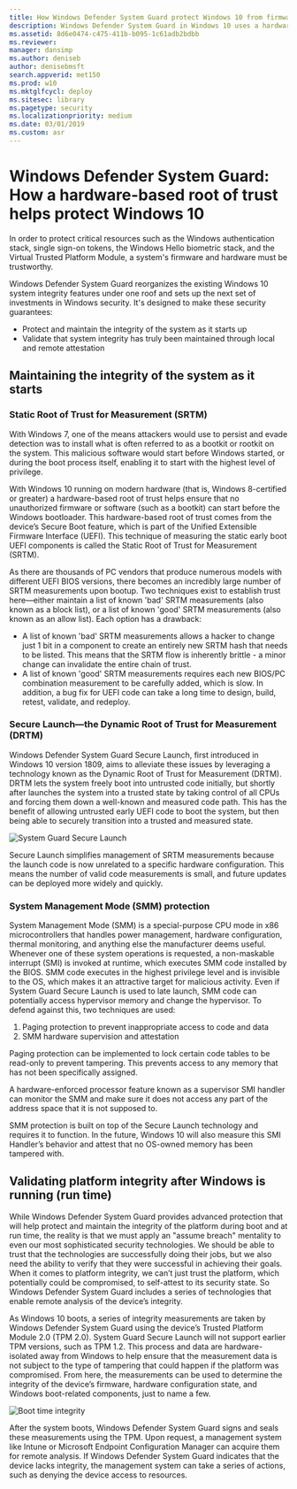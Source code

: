 ```yaml
---
title: How Windows Defender System Guard protect Windows 10 from firmware exploits
description: Windows Defender System Guard in Windows 10 uses a hardware-based root of trust to securely protect systems against firmware exploits.
ms.assetid: 8d6e0474-c475-411b-b095-1c61adb2bdbb
ms.reviewer:
manager: dansimp
ms.author: deniseb
author: denisebmsft
search.appverid: met150
ms.prod: w10
ms.mktglfcycl: deploy
ms.sitesec: library
ms.pagetype: security
ms.localizationpriority: medium
ms.date: 03/01/2019
ms.custom: asr
---
```



# Windows Defender System Guard: How a hardware-based root of trust helps protect Windows 10

In order to protect critical resources such as the Windows authentication stack, single sign-on tokens, the Windows Hello biometric stack, and the Virtual Trusted Platform Module, a system's firmware and hardware must be trustworthy.

Windows Defender System Guard reorganizes the existing Windows 10 system integrity features under one roof and sets up the next set of investments in Windows security. It's designed to make these security guarantees:

- Protect and maintain the integrity of the system as it starts up
- Validate that system integrity has truly been maintained through local and remote attestation

## Maintaining the integrity of the system as it starts

### Static Root of Trust for Measurement (SRTM)

With Windows 7, one of the means attackers would use to persist and evade detection was to install what is often referred to as a bootkit or rootkit on the system.
This malicious software would start before Windows started, or during the boot process itself, enabling it to start with the highest level of privilege.

With Windows 10 running on modern hardware (that is, Windows 8-certified or greater) a hardware-based root of trust helps ensure that no unauthorized firmware or software (such as a bootkit) can start before the Windows bootloader.
This hardware-based root of trust comes from the device’s Secure Boot feature, which is part of the Unified Extensible Firmware Interface (UEFI).
This technique of measuring the static early boot UEFI components is called the Static Root of Trust for Measurement (SRTM).

As there are thousands of PC vendors that produce numerous models with different UEFI BIOS versions, there becomes an incredibly large number of SRTM measurements upon bootup.
Two techniques exist to establish trust here—either maintain a list of known 'bad' SRTM measurements (also known as a block list), or a list of known 'good' SRTM measurements (also known as an allow list).
Each option has a drawback:

- A list of known 'bad' SRTM measurements allows a hacker to change just 1 bit in a component to create an entirely new SRTM hash that needs to be listed. This means that the SRTM flow is inherently brittle - a minor change can invalidate the entire chain of trust.
- A list of known 'good' SRTM measurements requires each new BIOS/PC combination measurement to be carefully added, which is slow.
In addition, a bug fix for UEFI code can take a long time to design, build, retest, validate, and redeploy.

### Secure Launch—the Dynamic Root of Trust for Measurement (DRTM)

Windows Defender System Guard Secure Launch, first introduced in Windows 10 version 1809, aims to alleviate these issues by leveraging a technology known as the Dynamic Root of Trust for Measurement (DRTM).
DRTM lets the system freely boot into untrusted code initially, but shortly after launches the system into a trusted state by taking control of all CPUs and forcing them down a well-known and measured code path.
This has the benefit of allowing untrusted early UEFI code to boot the system, but then being able to securely transition into a trusted and measured state.


![System Guard Secure Launch](images/system-guard-secure-launch.png)

Secure Launch simplifies management of SRTM measurements because the launch code is now unrelated to a specific hardware configuration. This means the number of valid code measurements is small, and future updates can be deployed more widely and quickly.

### System Management Mode (SMM) protection

System Management Mode (SMM) is a special-purpose CPU mode in x86 microcontrollers that handles power management, hardware configuration, thermal monitoring, and anything else the manufacturer deems useful.
Whenever one of these system operations is requested, a non-maskable interrupt (SMI) is invoked at runtime, which executes SMM code installed by the BIOS.
SMM code executes in the highest privilege level and is invisible to the OS, which makes it an attractive target for malicious activity. Even if System Guard Secure Launch is used to late launch, SMM code can potentially access hypervisor memory and change the hypervisor.
To defend against this, two techniques are used:

1. Paging protection to prevent inappropriate access to code and data
2. SMM hardware supervision and attestation

Paging protection can be implemented to lock certain code tables to be read-only to prevent tampering.
This prevents access to any memory that has not been specifically assigned.

A hardware-enforced processor feature known as a supervisor SMI handler can monitor the SMM and make sure it does not access any part of the address space that it is not supposed to.

SMM protection is built on top of the Secure Launch technology and requires it to function.
In the future, Windows 10 will also measure this SMI Handler’s behavior and attest that no OS-owned memory has been tampered with.

## Validating platform integrity after Windows is running (run time)

While Windows Defender System Guard provides advanced protection that will help protect and maintain the integrity of the platform during boot and at run time, the reality is that we must apply an "assume breach" mentality to even our most sophisticated security technologies. We should be able to trust that the technologies are successfully doing their jobs, but we also need the ability to verify that they were successful in achieving their goals. When it comes to platform integrity, we can’t just trust the platform, which potentially could be compromised, to self-attest to its security state. So Windows Defender System Guard includes a series of technologies that enable remote analysis of the device’s integrity.

As Windows 10 boots, a series of integrity measurements are taken by Windows Defender System Guard using the device’s Trusted Platform Module 2.0 (TPM 2.0). System Guard Secure Launch will not support earlier TPM versions, such as TPM 1.2. This process and data are hardware-isolated away from Windows to help ensure that the measurement data is not subject to the type of tampering that could happen if the platform was compromised. From here, the measurements can be used to determine the integrity of the device’s firmware, hardware configuration state, and Windows boot-related components, just to name a few.


![Boot time integrity](images/windows-defender-system-guard-boot-time-integrity.png)

After the system boots, Windows Defender System Guard signs and seals these measurements using the TPM. Upon request, a management system like Intune or Microsoft Endpoint Configuration Manager can acquire them for remote analysis. If Windows Defender System Guard indicates that the device lacks integrity, the management system can take a series of actions, such as denying the device access to resources.

